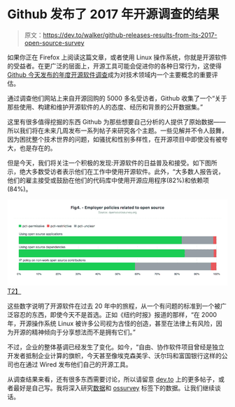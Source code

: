 # Github 发布了 2017 年开源调查的结果

> 原文：<https://dev.to/walker/github-releases-results-from-its-2017-open-source-survey>

如果你正在 Firefox 上阅读这篇文章，或者使用 Linux 操作系统，你就是开源软件的受益者。在更广泛的层面上，开源工具可能会促进你的各种日常行为，这使得 [Github 今天发布的年度开源软件调查](http://opensourcesurvey.org/2017/)成为对技术领域内一个主要概念的重要评估。

通过调查他们网站上来自开源回购的 5000 多名受访者，Github 收集了一个“关于那些使用、构建和维护开源软件的人的态度、经历和背景的公开数据集。”

这里有很多值得挖掘的东西 Github 为那些想要自己分析的人提供了原始数据——所以我们将在未来几周发布一系列帖子来研究各个主题。一些见解并不令人鼓舞，因为困扰整个技术世界的问题，如骚扰和性别多样性，在开源项目中即使没有被夸大，也是存在的。

但是今天，我们将关注一个积极的发现:开源软件的日益普及和接受。如下图所示，绝大多数受访者表示他们在工作中使用开源软件。此外，“大多数人报告说，他们的雇主接受或鼓励在他们的代码库中使用开源应用程序(82%)和依赖项(84%)。

[![](img/3352c3b0975a13b208f63612e98341a6.png)T2】](https://res.cloudinary.com/practicaldev/image/fetch/s--U5ZclX7g--/c_limit%2Cf_auto%2Cfl_progressive%2Cq_auto%2Cw_880/https://d1ax1i5f2y3x71.cloudfront.net/items/2B2O3T3d3h0J2N2l1s13/Image%25202017-06-02%2520at%25201.18.07%2520PM.png%3FX-CloudApp-Visitor-Id%3D2119651%26v%3D0c4a093d)

这些数字说明了开源软件在过去 20 年中的旅程，从一个有问题的标准到一个被广泛容忍的东西，即使今天不是首选。正如《纽约时报》报道的那样，“在 2000 年，开源操作系统 Linux 被许多公司视为古怪的创造，甚至在法律上有风险，因为开源的精神倾向于分享想法而不是拥有它们。”

不过，企业的整体基调已经发生了变化。如今，“自由、协作软件项目曾经是独立开发者抵制企业计算的旗帜，今天甚至像埃克森美孚、沃尔玛和富国银行这样的公司也在通过 Wired 发布他们自己的开源工具。

从调查结果来看，还有很多东西需要讨论，所以请留意 [dev.to](https://dev.to/) 上的更多帖子，或者最好是自己写。我将深入研究[数据](https://dev.to/t/data)和 [ossurvey](https://dev.to/t/ossurvey) 标签下的数据。让我们继续谈话。